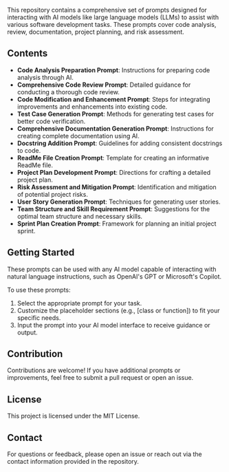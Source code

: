 This repository contains a comprehensive set of prompts designed for interacting with AI models like large language models (LLMs) to assist with various software development tasks. These prompts cover code analysis, review, documentation, project planning, and risk assessment.

## Contents

- **Code Analysis Preparation Prompt**: Instructions for preparing code analysis through AI.
- **Comprehensive Code Review Prompt**: Detailed guidance for conducting a thorough code review.
- **Code Modification and Enhancement Prompt**: Steps for integrating improvements and enhancements into existing code.
- **Test Case Generation Prompt**: Methods for generating test cases for better code verification.
- **Comprehensive Documentation Generation Prompt**: Instructions for creating complete documentation using AI.
- **Docstring Addition Prompt**: Guidelines for adding consistent docstrings to code.
- **ReadMe File Creation Prompt**: Template for creating an informative ReadMe file.
- **Project Plan Development Prompt**: Directions for crafting a detailed project plan.
- **Risk Assessment and Mitigation Prompt**: Identification and mitigation of potential project risks.
- **User Story Generation Prompt**: Techniques for generating user stories.
- **Team Structure and Skill Requirement Prompt**: Suggestions for the optimal team structure and necessary skills.
- **Sprint Plan Creation Prompt**: Framework for planning an initial project sprint.

## Getting Started

These prompts can be used with any AI model capable of interacting with natural language instructions, such as OpenAI's GPT or Microsoft's Copilot.

To use these prompts:
1. Select the appropriate prompt for your task.
2. Customize the placeholder sections (e.g., [class or function]) to fit your specific needs.
3. Input the prompt into your AI model interface to receive guidance or output.

## Contribution

Contributions are welcome! If you have additional prompts or improvements, feel free to submit a pull request or open an issue.

## License

This project is licensed under the MIT License.

## Contact

For questions or feedback, please open an issue or reach out via the contact information provided in the repository.
